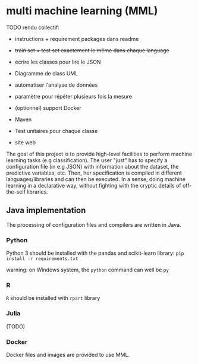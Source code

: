 # multi machine learning (MML)

TODO rendu collectif:

- instructions + requirement packages dans readme 
- ~~train set + test set exactement le même dans chaque language~~
- écrire les classes pour lire le JSON
- Diagramme de class UML
- automatiser l'analyse de données
- paramètre pour répéter plusieurs fois la mesure
- (optionnel) support Docker
- Maven
- Test unitaires pour chaque classe

- site web


The goal of this project is to provide high-level facilities to perform machine learning tasks (e.g classification).
The user "just" has to specify a configuration file (in e.g JSON) with information about the dataset, the predictive variables, etc. 
Then, her specification is compiled in different languages/libraries and can then be executed. 
In a sense, doing machine learning in a declarative way, without fighting with the cryptic details of off-the-self libraries. 

## Java implementation

The processing of configuration files and compilers are written in Java. 

### Python

Python 3 should be installed with the pandas and scikit-learn library: 
`pip install -r requirements.txt`

warning: on Windows system, the `python` command can well be `py` 

### R

`R` should be installed with `rpart` library

### Julia

(TODO)

### Docker 

Docker files and images are provided to use MML. 

